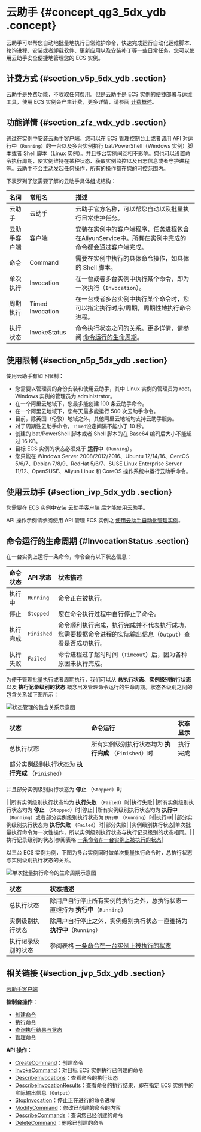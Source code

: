 # 云助手 {#concept_qg3_5dx_ydb .concept}

云助手可以帮您自动地批量地执行日常维护命令，快速完成运行自动化运维脚本、轮询进程、安装或者卸载软件、更新应用以及安装补丁等一些日常任务。您可以使用云助手安全便捷地管理您的 ECS 实例。

## 计费方式 {#section_v5p_5dx_ydb .section}

云助手是免费功能，不收取任何费用。但是云助手是 ECS 实例的便捷部署与运维工具，使用 ECS 实例会产生计费，更多详情，请参阅 [计费概述](../../../../intl.zh-CN/产品定价/计费概述.md#)。

## 功能详情 {#section_zfz_wdx_ydb .section}

通过在实例中安装云助手客户端，您可以在 ECS 管理控制台上或者调用 API 对运行中（`Running`）的一台以及多台实例执行 bat/PowerShell（Windows 实例）脚本或者 Shell 脚本（Linux 实例）。并且多台实例间互相不影响。您也可以设置命令执行周期，使实例维持在某种状态、获取实例监控以及日志信息或者守护进程等。云助手不会主动发起任何操作，所有的操作都在您的可控范围内。

下表罗列了您需要了解的云助手具体组成结构：

|名词|常用名|描述|
|:-|:--|:-|
|云助手|云助手|云助手官方名称，可以帮您自动以及批量执行日常维护任务。|
|云助手客户端|客户端|安装在实例中的客户端程序，任务进程包含在AliyunService中。所有在实例中完成的命令都会通过客户端完成。|
|命令|Command|需要在实例中执行的具体命令操作，如具体的 Shell 脚本。|
|单次执行|Invocation|在一台或者多台实例中执行某个命令，即为一次执行（`Invocation`）。|
|周期执行|Timed Invocation|在一台或者多台实例中执行某个命令时，您可以指定执行时序/周期，周期性地执行命令进程。|
|执行状态|InvokeStatus|命令执行状态之间的关系。更多详情，请参阅 [命令运行的生命周期](#)。|

## 使用限制 {#section_n5p_5dx_ydb .section}

使用云助手有如下限制：

-   您需要以管理员的身份安装和使用云助手，其中 Linux 实例的管理员为 root，Windows 实例的管理员为 administrator。
-   在一个阿里云地域下，您最多能创建 100 条云助手命令。
-   在一个阿里云地域下，您每天最多能运行 500 次云助手命令。
-   目前，除英国（伦敦）地域之外，其他阿里云地域均支持云助手服务。
-   对于周期性云助手命令，`Timed`设定间隔不能小于 10 秒。
-   创建的 bat/PowerShell 脚本或者 Shell 脚本的在 Base64 编码后大小不能超过 16 KB。
-   目标 ECS 实例的状态必须处于 **运行中**（`Running`）。
-   您只能在 Windows Server 2008/2012/2016、Ubuntu 12/14/16、CentOS 5/6/7、Debian 7/8/9、RedHat 5/6/7、SUSE Linux Enterprise Server 11/12、OpenSUSE、Aliyun Linux 和 CoreOS 操作系统中运行云助手命令。

## 使用云助手 {#section_ivp_5dx_ydb .section}

您需要在 ECS 实例中安装 [云助手客户端](../../../../intl.zh-CN/用户指南/云助手/云助手客户端.md#) 后才能使用云助手。

API 操作示例请参阅使用 API 管理 ECS 实例之 [使用云助手自动化管理实例](../../../../intl.zh-CN/最佳实践/监控/使用云助手自动化管理实例.md#)。

## 命令运行的生命周期 {#InvocationStatus .section}

在一台实例上运行一条命令，命令会有以下状态信息：

|命令状态|API 状态|状态描述|
|:---|:-----|:---|
|执行中|`Running`|命令正在被执行。|
|停止|`Stopped`|您在命令执行过程中自行停止了命令。|
|执行完成|`Finished`|命令顺利执行完成，执行完成并不代表执行成功，您需要根据命令进程的实际输出信息（`Output`）查看是否成功执行。|
|执行失败|`Failed`|命令进程过了超时时间（`Timeout`）后，因为各种原因未执行完成。|

为便于管理批量执行或者周期执行，我们可以从 **总执行状态**、**实例级别执行状态** 以及 **执行记录级别的状态** 概念出发管理命令运行的生命周期。状态各级别之间的包含关系如下图所示：

![](images/5245_zh-CN.png "状态管理的包含关系示意图")

|状态|命令运行|状态显示|
|:-|:---|:---|
|总执行状态|所有实例级别执行状态均为 **执行完成** （`Finished`）时|执行完成|
| 部分实例级别执行状态为 **执行完成** （`Finished`）

 并且部分实例级别执行状态为 **停止** （`Stopped`）时

 |
|所有实例级别执行状态均为 **执行失败** （`Failed`）时|执行失败|
|所有实例级别执行状态均为 **停止** （`Stopped`）时|停止|
|所有实例级别执行状态均为 **执行中** （`Running`）或者部分实例级别执行状态为 `执行中` （`Running`）时|执行中|
|部分实例级别执行状态为 **执行失败** （`Failed`）时|部分失败|
|实例级别执行状态|单次批量执行命令为一次性操作，所以实例级别执行状态与执行记录级别的状态相同。|
|执行记录级别的状态|参阅表格 [一条命令在一台实例上被执行的状态](#)|

以三台 ECS 实例为例，下图为多台实例同时做单次批量执行命令时，总执行状态与实例级别执行状态的关系。

![](images/5246_zh-CN.png "单次批量执行命令的生命周期示意图")

|状态|状态描述|
|:-|:---|
|总执行状态|除用户自行停止所有实例的执行之外，总执行状态一直维持为 **执行中**（`Running`）|
|实例级别执行状态|除用户自行停止之外，实例级别执行状态一直维持为 **执行中**（`Running`）|
|执行记录级别的状态|参阅表格 [一条命令在一台实例上被执行的状态](#)|

## 相关链接 {#section_jvp_5dx_ydb .section}

[云助手客户端](../../../../intl.zh-CN/用户指南/云助手/云助手客户端.md#)

**控制台操作：**

-   [创建命令](../../../../intl.zh-CN/用户指南/云助手/新建命令.md#)
-   [执行命令](../../../../intl.zh-CN/用户指南/云助手/执行命令.md#)
-   [查询执行结果与状态](../../../../intl.zh-CN/用户指南/云助手/查询执行结果与状态.md#)
-   [管理命令](../../../../intl.zh-CN/用户指南/云助手/管理命令.md#)

**API 操作：**

-   [CreateCommand](../../../../intl.zh-CN/API参考/云助手/CreateCommand.md#)：创建命令
-   [InvokeCommand](../../../../intl.zh-CN/API参考/云助手/InvokeCommand.md#)：对目标 ECS 实例执行已创建的命令
-   [DescribeInvocations](../../../../intl.zh-CN/API参考/云助手/DescribeInvocations.md#)：查看命令的执行状态
-   [DescribeInvocationResults](../../../../intl.zh-CN/API参考/云助手/DescribeInvocationResults.md#)：查看命令的执行结果，即在指定 ECS 实例中的实际输出信息（`Output`）
-   [StopInvocation](../../../../intl.zh-CN/API参考/云助手/StopInvocation.md#)：停止正在进行的命令进程
-   [ModifyCommand](../../../../intl.zh-CN/API参考/云助手/ModifyCommand.md#)：修改已创建的命令的内容
-   [DescribeCommands](../../../../intl.zh-CN/API参考/云助手/DescribeCommands.md#)：查询您已经创建的命令
-   [DeleteCommand](../../../../intl.zh-CN/API参考/云助手/DeleteCommand.md#)：删除已创建的命令

